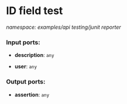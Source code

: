 # ID field test

_namespace: examples/api testing/junit reporter_

### Input ports:

* __description__: ` any `


* __user__: ` any `

### Output ports:

* __assertion__: ` any `

